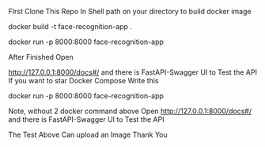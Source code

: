 FIrst Clone This Repo
In Shell path on your directory to build docker image




docker build -t face-recognition-app .



docker run -p 8000:8000 face-recognition-app


After Finished
Open

http://127.0.0.1:8000/docs#/ and there is FastAPI-Swagger UI to Test the API
If you want to star Docker Compose Write this 



docker run -p 8000:8000 face-recognition-app 


Note, without 2 docker command above
Open http://127.0.0.1:8000/docs#/ and there is FastAPI-Swagger UI to Test the API

The Test Above Can upload an Image
Thank You
